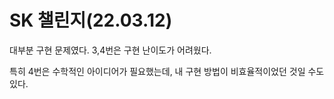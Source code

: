 # SK 챌린지(22.03.12)

대부분 구현 문제였다. 3,4번은 구현 난이도가 어려웠다.

특히 4번은 수학적인 아이디어가 필요했는데, 내 구현 방법이 비효율적이었던 것일 수도 있다.
